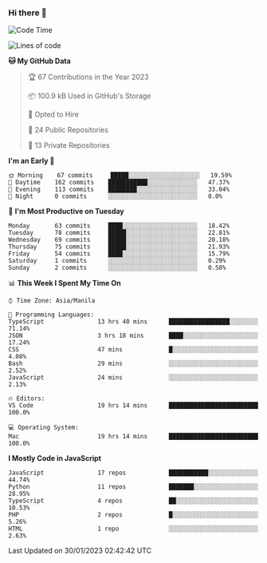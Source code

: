 ### Hi there 👋

<!--START_SECTION:waka-->
![Code Time](http://img.shields.io/badge/Code%20Time-33%20hrs%203%20mins-blue)

![Lines of code](https://img.shields.io/badge/From%20Hello%20World%20I%27ve%20Written-73%20Thousand%20lines%20of%20code-blue)

**🐱 My GitHub Data** 

> 🏆 67 Contributions in the Year 2023
 > 
> 📦 100.9 kB Used in GitHub's Storage 
 > 
> 💼 Opted to Hire
 > 
> 📜 24 Public Repositories 
 > 
> 🔑 13 Private Repositories  
 > 
**I'm an Early 🐤** 

```text
🌞 Morning    67 commits     █████░░░░░░░░░░░░░░░░░░░░   19.59% 
🌆 Daytime    162 commits    ███████████░░░░░░░░░░░░░░   47.37% 
🌃 Evening    113 commits    ████████░░░░░░░░░░░░░░░░░   33.04% 
🌙 Night      0 commits      ░░░░░░░░░░░░░░░░░░░░░░░░░   0.0%

```
📅 **I'm Most Productive on Tuesday** 

```text
Monday       63 commits     ████░░░░░░░░░░░░░░░░░░░░░   18.42% 
Tuesday      78 commits     █████░░░░░░░░░░░░░░░░░░░░   22.81% 
Wednesday    69 commits     █████░░░░░░░░░░░░░░░░░░░░   20.18% 
Thursday     75 commits     █████░░░░░░░░░░░░░░░░░░░░   21.93% 
Friday       54 commits     ████░░░░░░░░░░░░░░░░░░░░░   15.79% 
Saturday     1 commits      ░░░░░░░░░░░░░░░░░░░░░░░░░   0.29% 
Sunday       2 commits      ░░░░░░░░░░░░░░░░░░░░░░░░░   0.58%

```


📊 **This Week I Spent My Time On** 

```text
⌚︎ Time Zone: Asia/Manila

💬 Programming Languages: 
TypeScript               13 hrs 40 mins      █████████████████░░░░░░░░   71.14% 
JSON                     3 hrs 18 mins       ████░░░░░░░░░░░░░░░░░░░░░   17.24% 
CSS                      47 mins             █░░░░░░░░░░░░░░░░░░░░░░░░   4.08% 
Bash                     29 mins             ░░░░░░░░░░░░░░░░░░░░░░░░░   2.52% 
JavaScript               24 mins             ░░░░░░░░░░░░░░░░░░░░░░░░░   2.13%

🔥 Editors: 
VS Code                  19 hrs 14 mins      █████████████████████████   100.0%

💻 Operating System: 
Mac                      19 hrs 14 mins      █████████████████████████   100.0%

```

**I Mostly Code in JavaScript** 

```text
JavaScript               17 repos            ███████████░░░░░░░░░░░░░░   44.74% 
Python                   11 repos            ███████░░░░░░░░░░░░░░░░░░   28.95% 
TypeScript               4 repos             ██░░░░░░░░░░░░░░░░░░░░░░░   10.53% 
PHP                      2 repos             █░░░░░░░░░░░░░░░░░░░░░░░░   5.26% 
HTML                     1 repo              ░░░░░░░░░░░░░░░░░░░░░░░░░   2.63%

```



 Last Updated on 30/01/2023 02:42:42 UTC
<!--END_SECTION:waka-->
